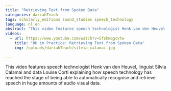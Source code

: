 ```yaml
---
title: "Retrieving Text from Spoken Data"
categories: dariahTeach
tags: scholarly_editions sound_studies speech_technology
language: nl en
abstract: "This video features speech technologist Henk van den Heuvel, linguist Silvia Calamai and data Louise Corti explaining how speech technology has reached the stage of being able to automatically recognise and retrieve speech in huge amounts of audio visual data."
videos:
  - url: https://www.youtube.com/watch?v=5fskmqgcvtw
    title: "DH in Practice: Retrieving Text from Spoken Data"
    img: /uploads/dariahTeach/silvia_calamai.jpg

---
```


This video features speech technologist Henk van den Heuvel, linguist Silvia Calamai and data Louise Corti explaining how speech technology has reached the stage of being able to automatically recognise and retrieve speech in huge amounts of audio visual data.

